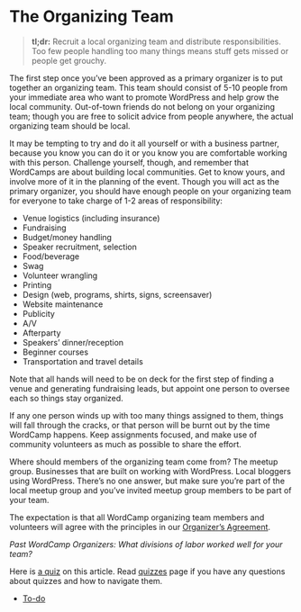 # The Organizing Team

> **tl;dr:** Recruit a local organizing team and distribute responsibilities. Too few people handling too many things means stuff gets missed or people get grouchy.

The first step once you’ve been approved as a primary organizer is to put together an organizing team. This team should consist of 5-10 people from your immediate area who want to promote WordPress and help grow the local community. Out-of-town friends do not belong on your organizing team; though you are free to solicit advice from people anywhere, the actual organizing team should be local.

It may be tempting to try and do it all yourself or with a business partner, because you know you can do it or you know you are comfortable working with this person. Challenge yourself, though, and remember that WordCamps are about building local communities. Get to know yours, and involve more of it in the planning of the event. Though you will act as the primary organizer, you should have enough people on your organizing team for everyone to take charge of 1-2 areas of responsibility:

*   Venue logistics (including insurance)
*   Fundraising
*   Budget/money handling
*   Speaker recruitment, selection
*   Food/beverage
*   Swag
*   Volunteer wrangling
*   Printing
*   Design (web, programs, shirts, signs, screensaver)
*   Website maintenance
*   Publicity
*   A/V
*   Afterparty
*   Speakers’ dinner/reception
*   Beginner courses
*   Transportation and travel details

Note that all hands will need to be on deck for the first step of finding a venue and generating fundraising leads, but appoint one person to oversee each so things stay organized.

If any one person winds up with too many things assigned to them, things will fall through the cracks, or that person will be burnt out by the time WordCamp happens. Keep assignments focused, and make use of community volunteers as much as possible to share the effort.

Where should members of the organizing team come from? The meetup group. Businesses that are built on working with WordPress. Local bloggers using WordPress. There’s no one answer, but make sure you’re part of the local meetup group and you’ve invited meetup group members to be part of your team.

The expectation is that all WordCamp organizing team members and volunteers will agree with the principles in our [Organizer’s Agreement](https://make.wordpress.org/community/handbook/wordcamp-organizer-handbook/first-steps/helpful-documents-and-templates/agreement-among-wordcamp-organizers-speakers-sponsors-and-volunteers/).

*Past WordCamp Organizers: What divisions of labor worked well for your team?*

Here is [a quiz](https://wordpress.org/contributor-training/quiz/the-organizing-team-2/) on this article. Read [quizzes](https://make.wordpress.org/community/handbook/wordcamp-organizer/quizzes/) page if you have any questions about quizzes and how to navigate them.

*   [To-do](# "To-do")